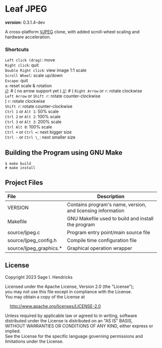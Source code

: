 # Leaf JPEG

___version:___ 0.3.1.4-dev

A cross-platform [VJPEG](http://stereopsis.com/vjpeg/) clone, with added scroll-wheel scaling and hardware acceleration.

### Shortcuts

`Left click (drag)`: move  
`Right click`: quit  
`Double Right click`: view image 1:1 scale  
`Scroll Wheel`: scale up/down  
`Escape`: quit  
`a`: reset scale & rotation  
[//]: # ( no arrow support yet )
[//]: # (
`Right Arrow` or `r`: rotate clockwise  
`Left Arrow` or `Shift r`: rotate counter-clockwise  
)
`r`: rotate clockwise  
`Shift r`: rotate counter-clockwise  
`Ctrl 1` or `Alt 1`: 50% scale  
`Ctrl 2` or `Alt 2`: 100% scale   
`Ctrl 3` or `Alt 3`: 200% scale  
`Ctrl Alt 0`: 100% scale  
`Ctrl +` or `Ctrl =`: next bigger size  
`Ctrl -` or `Ctrl \_`: next smaller size  



## Building the Program using GNU Make

```
$ make build
# make install
```

## Project Files

| File | Description |
|:-----|-----------|
| VERSION | Contains program's name, version, and licensing information |
| Makefile | GNU Makefile used to build and install the program |
| source/ljpeg.c | Program entry point/main source file |
| source/ljpeg\_config.h | Compile time configuration file |
| source/ljpeg\_graphics.\* | Graphical operation wrapper |


## License

Copyright 2023 Sage I. Hendricks   

Licensed under the Apache License, Version 2.0 (the "License");  
you may not use this file except in compliance with the License.  
You may obtain a copy of the License at  

[//]: # ( add 4 unit "tab" )
&nbsp;&nbsp;&nbsp;&nbsp;<http://www.apache.org/licenses/LICENSE-2.0>  

Unless required by applicable law or agreed to in writing, software  
distributed under the License is distributed on an "AS IS" BASIS,  
WITHOUT WARRANTIES OR CONDITIONS OF ANY KIND, either express or implied.  
See the License for the specific language governing permissions and  
limitations under the License.  

